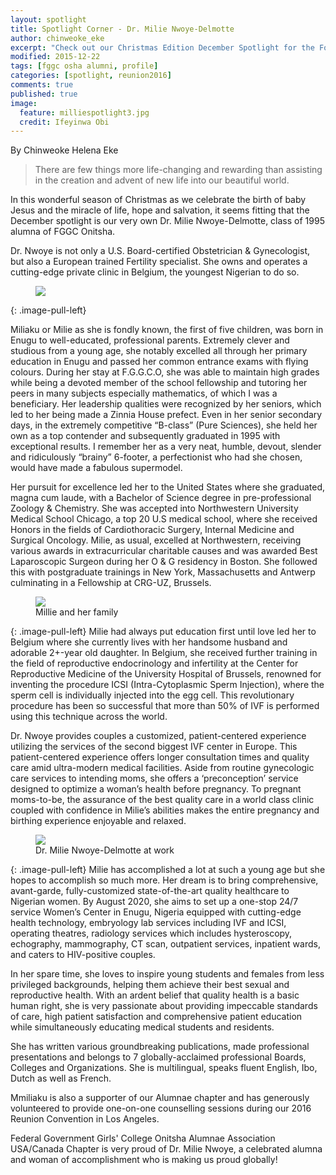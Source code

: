 ```yaml
---
layout: spotlight
title: Spotlight Corner - Dr. Milie Nwoye-Delmotte
author: chinweoke_eke
excerpt: "Check out our Christmas Edition December Spotlight for the Fostering Unity Series featuring Dr. Milie Nwoye-Delmotte, Class of '95."
modified: 2015-12-22
tags: [fggc osha alumni, profile]
categories: [spotlight, reunion2016]
comments: true
published: true
image:
  feature: milliespotlight3.jpg
  credit: Ifeyinwa Obi
---
```

By Chinweoke Helena Eke

> There are few things more life-changing and rewarding than assisting in the creation and advent of new life into our beautiful world.

In this wonderful season of Christmas as we celebrate the birth of baby Jesus and the miracle of life, hope and salvation, it seems fitting that the December spotlight is our very own Dr. Milie Nwoye-Delmotte, class of 1995 alumna of FGGC Onitsha.

Dr. Nwoye is not only a U.S. Board-certified Obstetrician & Gynecologist, but also a European trained Fertility specialist. She owns and operates a cutting-edge private clinic in Belgium, the youngest Nigerian to do so. 
<figure>
<a href="{{ site.url }}/images/millie/milliehospital.jpg"><img src="{{ site.url }}/images/millie/milliehospital.jpg"></a>
</figure>
{: .image-pull-left}

Miliaku or Milie as she is fondly known, the first of five children, was born in Enugu to well-educated, professional parents. Extremely clever and studious from a young age, she notably excelled all through her primary education in Enugu and passed her common entrance exams with flying colours. During her stay at F.G.G.C.O, she was able to maintain high grades while being a devoted member of the school fellowship and tutoring her peers in many subjects especially mathematics, of which I was a beneficiary. Her leadership qualities were recognized by her seniors, which led to her being made a Zinnia House prefect. Even in her senior secondary days, in the extremely competitive “B-class” (Pure Sciences), she held her own as a top contender and subsequently graduated in 1995 with exceptional results. I remember her as a very neat, humble, devout, slender and ridiculously “brainy” 6-footer, a perfectionist who had she chosen, would have made a fabulous supermodel. 

Her pursuit for excellence led her to the United States where she graduated, magna cum laude, with a Bachelor of Science degree in pre-professional Zoology & Chemistry.  She was accepted into Northwestern University Medical School Chicago, a top 20 U.S medical school, where she received Honors in the fields of Cardiothoracic Surgery, Internal Medicine and Surgical Oncology. Milie, as usual, excelled at Northwestern, receiving various awards in extracurricular charitable causes and was awarded Best Laparoscopic Surgeon during her O & G residency in Boston. She followed this with postgraduate trainings in New York, Massachusetts and Antwerp culminating in a Fellowship at CRG-UZ, Brussels.  
<figure>
<a href="{{ site.url }}/images/millie/milliecollage2.jpg"><img src="{{ site.url }}/images/millie/milliecollage2.jpg"></a>
<figcaption>Millie and her family</figcaption>
</figure>
{: .image-pull-left}
Milie had always put education first until love led her to Belgium where she currently lives with her handsome husband and adorable 2+-year old daughter. In Belgium, she received further training in the field of reproductive endocrinology and infertility at the Center for Reproductive Medicine of the University Hospital of Brussels, renowned for inventing the procedure ICSI (Intra-Cytoplasmic Sperm Injection), where the sperm cell is individually injected into the egg cell. This revolutionary procedure has been so successful that more than 50% of IVF is performed using this technique across the world.

Dr. Nwoye provides couples a customized, patient-centered experience utilizing the services of the second biggest IVF center in Europe. This patient-centered experience offers longer consultation times and quality care amid ultra-modern medical facilities. Aside from routine gynecologic care services to intending moms, she offers a ‘preconception’ service designed to optimize a woman’s health before pregnancy. To pregnant moms-to-be, the assurance of the best quality care in a world class clinic coupled with confidence in Milie’s abilities makes the entire pregnancy and birthing experience enjoyable and relaxed. 

<figure>
<a href="{{ site.url }}/images/millie/milliedoc.jpg"><img src="{{ site.url }}/images/millie/milliedoc.jpg"></a>
<figcaption>Dr. Milie Nwoye-Delmotte at work</figcaption>
</figure>
{: .image-pull-left}
Milie has accomplished a lot at such a young age but she hopes to accomplish so much more. Her dream is to bring comprehensive, avant-garde, fully-customized state-of-the-art quality healthcare to Nigerian women.  By August 2020, she aims to set up a one-stop 24/7 service Women’s Center in Enugu, Nigeria equipped with cutting-edge health technology, embryology lab services  including IVF and ICSI, operating theatres, radiology services which includes hysteroscopy, echography, mammography, CT scan, outpatient services, inpatient wards, and  caters to HIV-positive couples. 

In her spare time, she loves to inspire young students and females from less privileged backgrounds, helping them achieve their best sexual and reproductive health. With an ardent belief that quality health is a basic human right, she is very passionate about providing impeccable standards of care, high patient satisfaction and comprehensive patient education while simultaneously educating medical students and residents.

She has written various groundbreaking publications, made professional presentations and belongs to 7 globally-acclaimed professional Boards, Colleges and Organizations. She is multilingual, speaks fluent English, Ibo, Dutch as well as French. 

Mmiliaku is also a supporter of our Alumnae chapter and has generously volunteered to provide one-on-one counselling sessions during our 2016 Reunion Convention in Los Angeles. 

Federal Government Girls' College Onitsha Alumnae Association USA/Canada Chapter is very proud of Dr. Milie Nwoye, a celebrated alumna and woman of accomplishment who is making us proud globally!